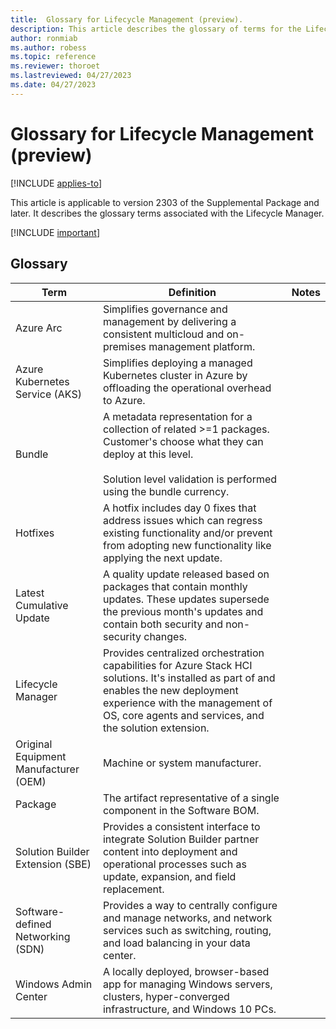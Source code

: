 ```yaml
---
title:  Glossary for Lifecycle Management (preview).
description: This article describes the glossary of terms for the Lifecycle Manager.
author: ronmiab
ms.author: robess
ms.topic: reference
ms.reviewer: thoroet
ms.lastreviewed: 04/27/2023
ms.date: 04/27/2023
---
```


# Glossary for Lifecycle Management (preview)

[!INCLUDE [applies-to](../../includes/hci-applies-to-supplemental-package.md)]

This article is applicable to version 2303 of the Supplemental Package and later. It describes the glossary terms associated with the Lifecycle Manager.

[!INCLUDE [important](../../includes/hci-preview.md)]

## Glossary

| Term        | Definition            | Notes |
|-------------|-----------------------|-------|
| Azure Arc   | Simplifies governance and management by delivering a consistent multicloud and on-premises management platform.  |       |
| Azure Kubernetes Service (AKS) | Simplifies deploying a managed Kubernetes cluster in Azure by offloading the operational overhead to Azure.   |       |
| Bundle   | A metadata representation for a collection of related >=1 packages. Customer's choose what they can deploy at this level.  <br/><br/> Solution level validation is performed using the bundle currency. |       |
| Hotfixes    | A hotfix includes day 0 fixes that address issues which can regress existing functionality and/or prevent from adopting new functionality like applying the next update.                           |       |
| Latest Cumulative Update  | A quality update released based on packages that contain monthly updates. These  updates supersede the previous month's updates and contain both security and non-security changes.  |       |
| Lifecycle Manager   | Provides centralized orchestration capabilities for Azure Stack HCI solutions. It's installed as part of and enables the new deployment experience with the management of OS, core agents and services, and the solution extension. |       |
| Original Equipment Manufacturer (OEM) | Machine or system manufacturer.  |       |
| Package    | The artifact representative of a single component in the Software BOM.  |       |
| Solution Builder Extension (SBE) | Provides a consistent interface to integrate Solution Builder partner content into deployment and operational processes such as update, expansion, and field replacement.    |       |
| Software-defined Networking (SDN) | Provides a way to centrally configure and manage networks, and network services such as switching, routing, and load balancing in your data center.      |       |
| Windows Admin Center   | A locally deployed, browser-based app for managing Windows servers, clusters, hyper-converged infrastructure, and Windows 10 PCs.  |        |
